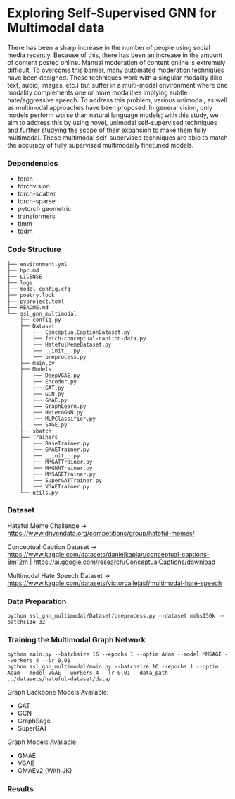 # Exploring Self-Supervised GNN for Multimodal data

There has been a sharp increase in the number of people using social media recently. Because of this, there has been an increase in the amount of content posted online. Manual moderation of content online is extremely difficult. To overcome this barrier, many automated moderation techniques have been designed. These techniques work with a singular modality (like text, audio, images, etc.) but suffer in a multi-modal environment where one modality complements one or more modalities implying subtle hate/aggressive speech. To address this problem, various unimodal, as well as multimodal approaches have been proposed. In general vision, only models perform worse than natural language models; with this study, we aim to address this by using novel, unimodal self-supervised techniques and further studying the scope of their expansion to make them fully multimodal. These multimodal self-supervised techniques are able to match the accuracy of fully supervised multimodally finetuned models.


### Dependencies
- torch
- torchvision
- torch-scatter
- torch-sparse
- pytorch geometric
- transformers
- timm
- tqdm

### Code Structure 
```
├── environment.yml
├── hpc.md
├── LICENSE
├── logs
├── model_config.cfg
├── poetry.lock
├── pyproject.toml
├── README.md
└── ssl_gnn_multimodal
    ├── config.py
    ├── Dataset
    │   ├── ConceptualCaptionDataset.py
    │   ├── fetch-conceptual-caption-data.py
    │   ├── HatefulMemeDataset.py
    │   ├── __init__.py
    │   ├── preprocess.py
    ├── main.py
    ├── Models
    │   ├── DeepVGAE.py
    │   ├── Encoder.py
    │   ├── GAT.py
    │   ├── GCN.py
    │   ├── GMAE.py
    │   ├── GraphLearn.py
    │   ├── HeteroGNN.py
    │   ├── MLPClassifier.py
    │   └── SAGE.py
    ├── sbatch
    ├── Trainers
    │   ├── BaseTrainer.py
    │   ├── GMAETrainer.py
    │   ├── __init__.py
    │   ├── MMGATTrainer.py
    │   ├── MMGNNTrainer.py
    │   ├── MMSAGETrainer.py
    │   ├── SuperGATTrainer.py
    │   └── VGAETrainer.py
    └── utils.py
```
### Dataset
Hateful Meme Challenge -> https://www.drivendata.org/competitions/group/hateful-memes/

Conceptual Caption Dataset -> https://www.kaggle.com/datasets/danielkaplan/conceptual-captions-8m12m | https://ai.google.com/research/ConceptualCaptions/download 

Multimodal Hate Speech Dataset -> https://www.kaggle.com/datasets/victorcallejasf/multimodal-hate-speech

### Data Preparation
```
python ssl_gnn_multimodal/Dataset/preprocess.py --dataset mmhs150k --batchsize 32
```

### Training the Multimodal Graph Network
```
python main.py --batchsize 16 --epochs 1 --optim Adam --model MMSAGE --workers 4 --lr 0.01
python ssl_gnn_multimodal/main.py --batchsize 16 --epochs 1 --optim Adam --model VGAE --workers 4 --lr 0.01 --data_path ../datasets/hateful-dataset/data/
```

Graph Backbone Models Available:
- GAT
- GCN
- GraphSage
- SuperGAT

Graph Models Available:
- GMAE
- VGAE
- GMAEv2 (With JK)

### Results

<!-- |Modality| Model| AUROC| Accuracy|
|:----|:----|:----|:----|
|Unimodal| ResNet-50 (CASS)| 0.5405±0.045| 0.5445±0.015|
|Unimodal|Vit/Base-16 (CASS)| 0.53386±0.009| 0.59±0.017|
|Multimodal| ResNet-50 (CASS)| 0.501±0.078| 0.551±0.023|
|Multimodal| Vit/Base-16 (CASS)| 0.5±0.078| 0.625±0.032|
|Multimodal GNN| GCN| 0.514| 0.547|
|Multimodal GNN|GAT| 0.564| 0.499|
|Multimodal GNN|SAGE| 0.481| 0.62| -->


<!-- ### High Performance Optimization and Benchmark

Performance Benchmark details and script can be found in the `benchmarks/performance-hpc/` -->
